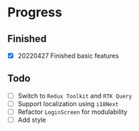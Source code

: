 # Progress

## Finished

- [x] 20220427 Finished basic features

## Todo

- [ ] Switch to `Redux Toolkit` and `RTK Query`
- [ ] Support localization using `i18Next`
- [ ] Refactor `LoginScreen` for modulability
- [ ] Add style
